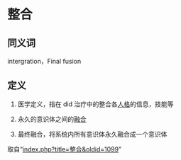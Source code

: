 <!-- Source: 整合 -->

# 整合

## 同义词

intergration，Final fusion

## 定义

1. 医学定义，指在 did 治疗中的整合各[人格](%E4%BA%BA%E6%A0%BC)的信息，技能等

2. 永久的意识体之间的[融合](%E8%9E%8D%E5%90%88)

3. 最终融合，将系统内所有意识体永久融合成一个意识体

取自“[index.php?title=整合&oldid=1099](index.php?title=%E6%95%B4%E5%90%88&oldid=1099)”
